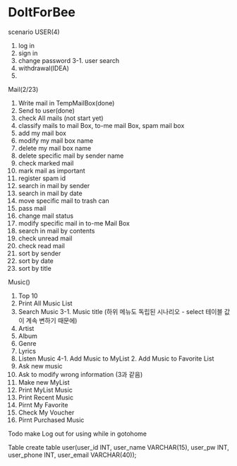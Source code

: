 # DoItForBee
scenario
USER(4)
1. log in
2. sign in
3. change password
3-1. user search
4. withdrawal(IDEA)
5.

Mail(2/23)
1. Write mail in TempMailBox(done)
2. Send to user(done)
3. check All mails (not start yet)
4. classify mails to mail Box, to-me mail Box, spam mail box
5. add my mail box
6. modify my mail box name
7. delete my mail box name
8. delete specific mail by sender name
9. check marked mail
10. mark mail as important
11. register spam id
12. search in mail by sender
13. search in mail by date
14. move specific mail to trash can
15. pass mail
16. change mail status
17. modify specific mail in to-me Mail Box
18. search in mail by contents
19. check unread mail
20. check read mail
21. sort by sender
22. sort by date
23. sort by title

Music()
1. Top 10
2. Print All Music List
3. Search Music
3-1. Music title (하위 메뉴도 독립된 시나리오 - select 테이블 값이 계속 변하기 때문에)
  2. Artist
  3. Album
  4. Genre
  5. Lyrics
4. Listen Music
 4-1. Add Music to MyList
   2. Add Music to Favorite List
5. Ask new music
6. Ask to modify wrong information (3과 같음)
7. Make new MyList
8. Print MyList Music
9. Print Recent Music
10. Pirnt My Favorite
11. Check My Voucher
12. Pirnt Purchased Music

Todo
make Log out for using while in gotohome

Table
create table user(user_id INT, user_name VARCHAR(15), user_pw INT, user_phone INT, user_email VARCHAR(40));
